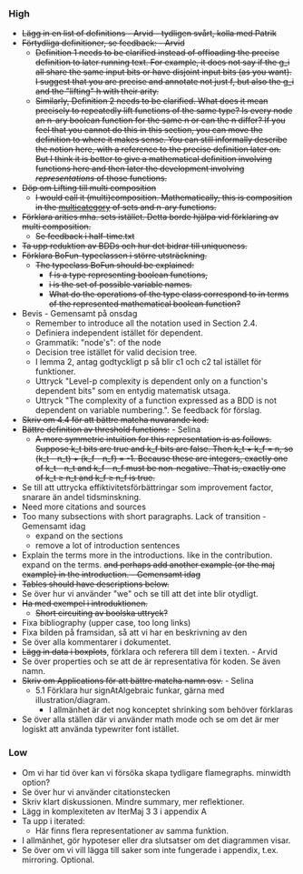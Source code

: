 
### High 

- ~~Lägg in en list of definitions - Arvid - tydligen svårt, kolla med Patrik~~
- ~~Förtydliga definitioner, se feedback: - Arvid~~
	- ~~Definition 1 needs to be clarified instead of offloading the precise definition to later running text. For example, it does not say if the g_i all share the same input bits or have disjoint input bits (as you want). I suggest that you are precise and annotate not just f, but also the g_i and the "lifting" h with their arity.~~
	- ~~Similarly, Definition 2 needs to be clarified. What does it mean precisely to repeatedly lift functions of the same type? Is every node an n-ary boolean function for the same n or can the n differ? If you feel that you cannot do this in this section, you can move the definition to where it makes sense. You can still informally describe the notion here, with a reference to the precise definition later on. But I think it is better to give a mathematical definition involving functions here and then later the development involving *representations* of those functions.~~
- ~~Döp om Lifting till multi composition~~
	- ~~I would call it (multi)composition. Mathematically, this is composition in the [multicategory](https://en.wikipedia.org/wiki/Multicategory#Examples) of sets and n-ary functions.~~
- ~~Förklara arities mha. sets istället. Detta borde hjälpa vid förklaring av multi composition.~~
	- ~~Se feedback i half-time.txt~~
- ~~Ta upp reduktion av BDDs och hur det bidrar till uniqueness.~~
- ~~Förklara BoFun-typeclassen i större utsträckning.~~
	- ~~The typeclass BoFun should be explained:~~
	  * ~~f is a type representing boolean functions,~~
	  * ~~i is the set of possible variable names.~~
	  * ~~What do the operations of the type class correspond to in terms of the represented mathematical boolean function?~~
- Bevis - Gemensamt på onsdag
	- Remember to introduce all the notation used in Section 2.4.
	- Definiera independent istället för dependent.
	- Grammatik: "node's": of the node
	- Decision tree istället för valid decision tree.
	- I lemma 2, antag godtyckligt p så blir c1 och c2 tal istället för funktioner.
	- Uttryck "Level-p complexity is dependent only on a function's dependent bits" som en entydig matematisk utsaga.
	- Uttryck "The complexity of a function expressed as a BDD is not dependent on variable numbering.". Se feedback för förslag.
- ~~Skriv om 4.4 för att bättre matcha nuvarande kod.~~
- ~~Bättre definition av threshold functions:~~ - Selina
	- ~~A more symmetric intuition for this representation is as follows. Suppose k_t bits are true and k_f bits are false. Then k_t + k_f = n, so (k_t - n_t) + (k_f - n_f) = -1. Because these are integers, exactly one of k_t - n_t and k_f - n_f must be non-negative. That is, exactly one of k_t ≥ n_t and k_f ≥ n_f is true.~~
- Se till att uttrycka effiktivitetsförbättringar som improvement factor, snarare än andel tidsminskning.
- Need more citations and sources
- Too many subsections with short paragraphs. Lack of transition - Gemensamt idag
	- expand on the sections 
	- remove a lot of introduction sentences
- Explain the terms more in the introductions. like in the contribution. expand on the terms. ~~and perhaps add another example (or the maj example) in the introduction. - Gemensamt idag~~
- ~~Tables should have descriptions below.~~
- Se över hur vi använder "we" och se till att det inte blir otydligt.
- ~~Ha med exempel i introduktionen.~~
	- ~~Short circuiting av boolska uttryck?~~
- Fixa bibliography (upper case, too long links)
- Fixa bilden på framsidan, så att vi har en beskrivning av den
- Se över alla kommentarer i dokumentet.
- ~~Lägg in data i boxplots~~, förklara och referera till dem i texten. - Arvid
- Se över properties och se att de är representativa för koden. Se även namn.
- ~~Skriv om Applications för att bättre matcha namn osv.~~ - Selina
	-  5.1 Förklara hur signAtAlgebraic funkar, gärna med illustration/diagram.
		- I allmänhet är det nog konceptet shrinking som behöver förklaras
- Se över alla ställen där vi använder math mode och se om det är mer logiskt att använda typewriter font istället.
### Low

- Om vi har tid över kan vi försöka skapa tydligare flamegraphs. minwidth option?
- Se över hur vi använder citationstecken
- Skriv klart diskussionen. Mindre summary, mer reflektioner.
- Lägg in komplexiteten av IterMaj 3 3 i appendix A
- Ta upp i iterated:
	- Här finns flera representationer av samma funktion.
- I allmänhet, gör hypoteser eller dra slutsatser om det diagrammen visar.
- Se över om vi vill lägga till saker som inte fungerade i appendix, t.ex. mirroring. Optional.
